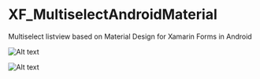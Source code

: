 # XF_MultiselectAndroidMaterial
Multiselect listview based on Material Design for Xamarin Forms in Android

![Alt text](https://github.com/seba47/XF_MultiselectAndroidMaterial/blob/master/screenshots/listview.png "Populated Listview without selection")


![Alt text](https://github.com/seba47/XF_MultiselectAndroidMaterial/blob/master/screenshots/listview_selected.png "Populated Listview without selection")

